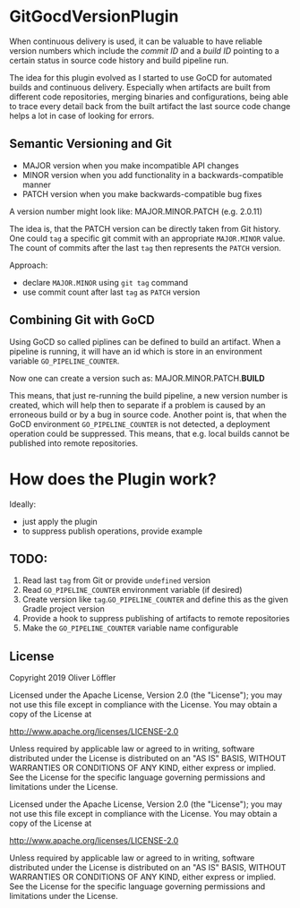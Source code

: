 # GitGocdVersionPlugin

When continuous delivery is used, it can be valuable to have reliable version numbers which include the _commit ID_ and a _build ID_ pointing to a certain status in source code history and build pipeline run.

The idea for this plugin evolved as I started to use GoCD for automated builds and continuous delivery.
Especially when artifacts are built from different code repositories, merging binaries and configurations, being able to trace every detail back from the built artifact the last source code change helps a lot in case of looking for errors.

## Semantic Versioning and Git

* MAJOR version when you make incompatible API changes
* MINOR version when you add functionality in a backwards-compatible manner
* PATCH version when you make backwards-compatible bug fixes

A version number might look like: MAJOR.MINOR.PATCH (e.g. 2.0.11)

The idea is, that the PATCH version can be directly taken from Git history.
One could `tag` a specific git commit with an appropriate `MAJOR.MINOR` value.
The count of commits after the last `tag` then represents the `PATCH` version.

Approach:
* declare `MAJOR.MINOR` using `git tag` command
* use commit count after last `tag` as `PATCH` version

## Combining Git with GoCD

Using GoCD so called piplines can be defined to build an artifact.
When a pipeline is running, it will have an id which is store in an environment variable `GO_PIPELINE_COUNTER`.

Now one can create a version such as: MAJOR.MINOR.PATCH.__BUILD__

This means, that just re-running the build pipeline, a new version number is created, which will help then to separate if a problem is caused by an erroneous build or by a bug in source code.
Another point is, that when the GoCD environment `GO_PIPELINE_COUNTER` is not detected, a deployment operation could be suppressed. This means, that e.g. local builds cannot be published into remote repositories.

# How does the Plugin work?

Ideally:
* just apply the plugin
* to suppress publish operations, provide example
    
## TODO:

1. Read last `tag` from Git or provide `undefined` version
2. Read `GO_PIPELINE_COUNTER` environment variable (if desired)
3. Create version like `tag`.`GO_PIPELINE_COUNTER` and define this as the given Gradle project version
4. Provide a hook to suppress publishing of artifacts to remote repositories
5. Make the `GO_PIPELINE_COUNTER` variable name configurable



## License

Copyright 2019 Oliver Löffler

Licensed under the Apache License, Version 2.0 (the "License");
you may not use this file except in compliance with the License.
You may obtain a copy of the License at

   http://www.apache.org/licenses/LICENSE-2.0

Unless required by applicable law or agreed to in writing, software
distributed under the License is distributed on an "AS IS" BASIS,
WITHOUT WARRANTIES OR CONDITIONS OF ANY KIND, either express or implied.
See the License for the specific language governing permissions and
limitations under the License.

Licensed under the Apache License, Version 2.0 (the "License");
you may not use this file except in compliance with the License.
You may obtain a copy of the License at

   http://www.apache.org/licenses/LICENSE-2.0

Unless required by applicable law or agreed to in writing, software
distributed under the License is distributed on an "AS IS" BASIS,
WITHOUT WARRANTIES OR CONDITIONS OF ANY KIND, either express or implied.
See the License for the specific language governing permissions and
limitations under the License.
